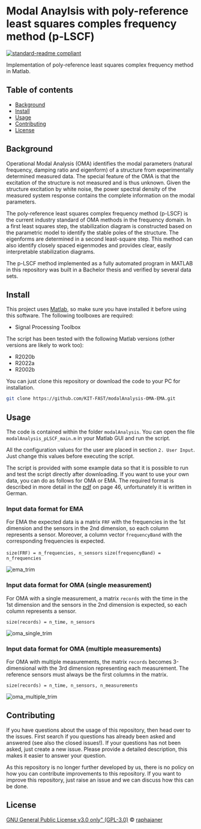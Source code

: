# Modal Anaylsis with poly-reference least squares comples frequency method (p-LSCF)

[![standard-readme compliant](https://img.shields.io/badge/readme%20style-standard-brightgreen.svg?style=flat-square)](https://github.com/RichardLitt/standard-readme)

Implementation of poly-reference least squares complex frequency method in Matlab.

## Table of contents

- [Background](#background)
- [Install](#install)
- [Usage](#usage)
- [Contributing](#contributing)
- [License](#license)

## Background

Operational Modal Analysis (OMA) identifies the modal parameters (natural frequency, damping ratio and eigenform) of a structure from experimentally determined measured data.
The special feature of the OMA is that the excitation of the structure is not measured and is thus unknown.
Given the structure excitation by white noise, the power spectral density of the measured system response contains the complete information on the modal parameters.

The poly-reference least squares complex frequency method (p-LSCF) is the current industry standard of OMA methods in the frequency domain.
In a first least squares step, the stabilization diagram is constructed based on the parametric model to identify the stable poles of the structure.
The eigenforms are determined in a second least-square step.
This method can also identify closely spaced eigenmodes and provides clear, easily interpretable stabilization diagrams.

The p-LSCF method implemented as a fully automated program in MATLAB in this repository was built in a Bachelor thesis and verified by several data sets.

## Install

This project uses [Matlab](https://www.mathworks.com/products/matlab.html), so make sure you have installed it before using this software.
The following toolboxes are required:
- Signal Processing Toolbox

The script has been tested with the following Matlab versions (other versions are likely to work too):
- R2020b
- R2022a
- R2002b

You can just clone this repository or download the code to your PC for installation.

```bash
git clone https://github.com/KIT-FAST/modalAnalysis-OMA-EMA.git
```

## Usage

The code is contained within the folder `modalAnalysis`.
You can open the file `modalAnalysis_pLSCF_main.m` in your Matlab GUI and run the script.

All the configuration values for the user are placed in section `2. User Input`.
Just change this values before executing the script.

The script is provided with some example data so that it is possible to run and test the script directly after downloading.
If you want to use your own data, you can do as follows for OMA or EMA.
The required format is described in more detail in the [pdf](https://github.com/KIT-FAST/modalAnalysis-OMA-EMA/blob/master/Implementierung%20des%20p-LSCF-Algorithmus%20zur%20Operational%20Modal%20Analysis.pdf) on page 46, unfortunately it is written in German.


### Input data format for EMA

For EMA the expected data is a matrix `FRF` with the frequencies in the 1st dimension and the sensors in the 2nd dimension, so each column represents a sensor. Moreover, a column vector `frequencyBand` with the corresponding frequencies is expected.

`size(FRF) = n_frequencies, n_sensors`
`size(frequencyBand) = n_frequencies`

![ema_trim](https://user-images.githubusercontent.com/13416487/86216540-7b78a900-bb7e-11ea-9b8d-5858e035ef32.png)

### Input data format for OMA (single measurement)

For OMA with a single measurement, a matrix `records` with the time in the 1st dimension and the sensors in the 2nd dimension is expected, so each column represents a sensor.

`size(records) = n_time, n_sensors`

![oma_single_trim](https://user-images.githubusercontent.com/13416487/86216624-9f3bef00-bb7e-11ea-9fd4-7723b0bdaddc.png)

### Input data format for OMA (multiple measurements)

For OMA with multiple measurements, the matrix `records` becomes 3-dimensional with the 3rd dimension representing each measurement. The reference sensors must always be the first columns in the matrix.

`size(records) = n_time, n_sensors, n_measurements`

![oma_multiple_trim](https://user-images.githubusercontent.com/13416487/86216634-a236df80-bb7e-11ea-8536-2248995bd00e.png)



## Contributing

If you have questions about the usage of this repository, then head over to the issues.
First search if you questions has already been asked and answered (see also the closed issues!).
If your questions has not been asked, just create a new issue.
Please provide a detailed description, this makes it easier to answer your question.

As this repository is no longer further developed by us, there is no policy on how you can contribute improvements to this repository.
If you want to improve this repository, just raise an issue and we can discuss how this can be done.

## License

[GNU General Public License v3.0 only" (GPL-3.0)](LICENSE.txt) © [raphajaner](https://github.com/raphajaner)
